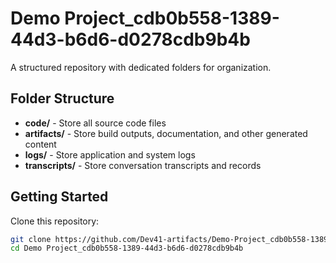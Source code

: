 # Demo Project_cdb0b558-1389-44d3-b6d6-d0278cdb9b4b
A structured repository with dedicated folders for organization.

## Folder Structure

- **code/** - Store all source code files
- **artifacts/** - Store build outputs, documentation, and other generated content
- **logs/** - Store application and system logs
- **transcripts/** - Store conversation transcripts and records

## Getting Started

Clone this repository:
```bash
git clone https://github.com/Dev41-artifacts/Demo-Project_cdb0b558-1389-44d3-b6d6-d0278cdb9b4b
cd Demo Project_cdb0b558-1389-44d3-b6d6-d0278cdb9b4b
```
